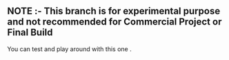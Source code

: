 ## NOTE :- This branch is for experimental purpose and not recommended for Commercial Project or Final Build


You can test and play around with this one  . 
